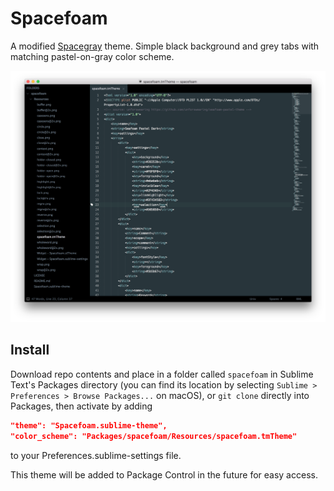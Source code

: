 # Spacefoam

A modified [Spacegray](https://github.com/kkga/spacegray) theme. Simple black background and grey tabs with matching pastel-on-gray color scheme.

![screenshot](screenshots/screenshot.png)

## Install

Download repo contents and place in a folder called `spacefoam` in Sublime Text's Packages directory (you can find its location by selecting `Sublime > Preferences > Browse Packages...` on macOS), or `git clone` directly into Packages, then activate by adding

```json
"theme": "Spacefoam.sublime-theme",
"color_scheme": "Packages/spacefoam/Resources/spacefoam.tmTheme"
```

to your Preferences.sublime-settings file.

This theme will be added to Package Control in the future for easy access.